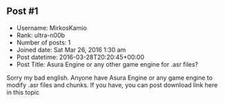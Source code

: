 ## Post #1
- Username: MirkosKamio
- Rank: ultra-n00b
- Number of posts: 1
- Joined date: Sat Mar 26, 2016 1:30 am
- Post datetime: 2016-03-28T20:20:45+00:00
- Post Title: Asura Engine or any other game engine for .asr files?

Sorry my bad english.
Anyone have Asura Engine or any game engine to modify .asr files and chunks. 
If you have, you can post download link here in this topic
